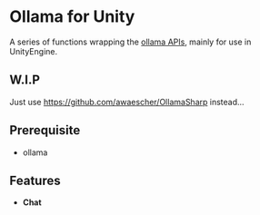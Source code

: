 ﻿# Ollama for Unity
A series of functions wrapping the [ollama APIs](https://github.com/ollama/ollama/blob/main/docs/api.md), mainly for use in UnityEngine.

## W.I.P
Just use https://github.com/awaescher/OllamaSharp instead...

## Prerequisite

- ollama

## Features

- **Chat**
